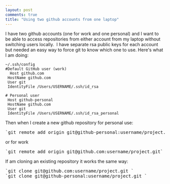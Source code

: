 ```yaml
---
layout: post
comments: true
title: "Using two github accounts from one laptop"
---
```

I have two github accounts (one for work and one personal) and I want to be able to access repositories from either account from my laptop without switching users locally.  I have separate rsa public keys for each account but needed an easy way to force git to know which one to use. Here's what I am doing:
<pre><code>~/.ssh/config
#Default GitHub user (work)
  Host github.com   
 HostName github.com   
 User git   
 IdentityFile /Users/USERNAME/.ssh/id_rsa   

# Personal user  
 Host github-personal   
 HostName github.com   
 User git   
 IdentityFile /Users/USERNAME/.ssh/id_rsa_personal </code></pre>
Then when I create a new github repository for personal use:
<pre>`git remote add origin git@github-personal:username/project.git`</pre>
or for work
<pre>`git remote add origin git@github.com:username/project.git`</pre>
If am cloning an existing repository it works the same way:
<pre>`git clone git@github.com:username/project.git `
`git clone git@github-personal:username/project.git `</pre>
